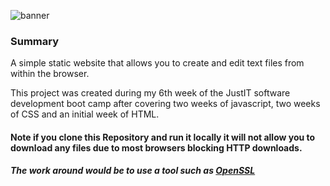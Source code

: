 ![banner](📃Text_Editor_📃.png)

### Summary

A simple static website that allows you to create and edit text files from within the browser.

This project was created during my 6th week of the JustIT software development boot camp after covering two weeks of javascript, two weeks of CSS and an initial week of HTML.

#### Note if you clone this Repository and run it locally it will not allow you to download any files due to most browsers blocking HTTP downloads.

##### The work around would be to use a tool such as [OpenSSL](https://www.openssl.org/)
